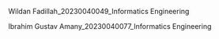 Wildan Fadillah_20230040049_Informatics Engineering

Ibrahim Gustav Amany_20230040077_Informatics Engineering
